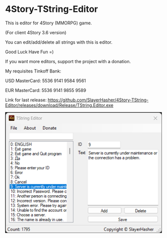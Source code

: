 # 4Story-TString-Editor
This is editor for 4Story (MMORPG) game.

(For client 4Story 3.6 version)

You can edit/add/delete all strings with this is editor.

Good Luck Have Fun =)

If you want more editors, support the project with a donation.

My requisites Tinkoff Bank:

USD MasterCard: 5536 9141 9584 9561

EUR MasterCard: 5536 9141 9855 9589

Link for last release: https://github.com/SlayerHasher/4Story-TString-Editor/releases/download/Release/TString.Editor.exe

![TString](https://github.com/SlayerHasher/4Story-TString-Editor/blob/main/TString%20Editor/res/TString.png)
